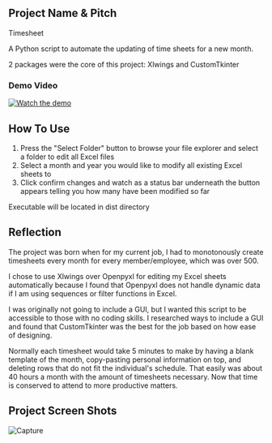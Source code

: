 ## Project Name & Pitch

Timesheet

A Python script to automate the updating of time sheets for a new month.

2 packages were the core of this project: Xlwings and CustomTkinter

### Demo Video
[![Watch the demo](https://img.youtube.com/vi/qL-lIXtQlJQ/0.jpg)](https://www.youtube.com/watch?v=qL-lIXtQlJQ)

## How To Use

1. Press the "Select Folder" button to browse your file explorer and select a folder to edit all Excel files
2. Select a month and year you would like to modify all existing Excel sheets to
3. Click confirm changes and watch as a status bar underneath the button appears telling you how many have been modified so far

Executable will be located in dist directory

## Reflection

The project was born when for my current job, I had to monotonously create timesheets every month for every member/employee, which was over 500. 

I chose to use Xlwings over Openpyxl for editing my Excel sheets automatically because I found that Openpyxl does not handle dynamic data if I am using sequences or filter functions in Excel.

I was originally not going to include a GUI, but I wanted this script to be accessible to those with no coding skills. I researched ways to include a GUI and found that CustomTkinter was the best for the job based on how ease of designing.

Normally each timesheet would take 5 minutes to make by having a blank template of the month, copy-pasting personal information on top, and deleting rows that do not fit the individual's schedule. That easily was about 40 hours a month with the amount of timesheets necessary. Now that time is conserved to attend to more productive matters.

## Project Screen Shots

![Capture](https://github.com/johnnyj2608/TimeSheet/assets/54607786/5d9b4fdf-a32b-4dd4-a09a-a92d9d9ac5da)

